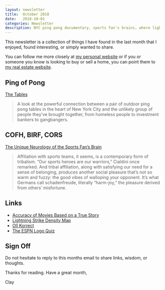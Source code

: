 ```yaml
---
layout: newsletter
title:  October 2018
date:   2018-10-01
categories: Newsletter
description: NYC ping pong documentary, sports fan's brains, where lightning strikes, sports logo quiz
---
```


This newsletter is a collection of things I have found in the last month that I enjoyed, found interesting, or simply wanted to share.

You can follow me more closely at [my personal website](http://claycarson.net "Personal Website") or if you or someone you know is looking to buy or sell a home, you can point them to [my real estate website](http://claycarson.com "Business Website ").

## Ping of Pong

[The Tables](https://vimeo.com/283555096)

> A look at the powerful connection between a pair of outdoor ping pong tables in the heart of New York City and the unlikely group of people they’ve brought together, from homeless people to investment bankers to gangbangers.

## COFH, BIRF, CORS

[The Unique Neurology of the Sports Fan’s Brain](http://nautil.us/issue/39/sport/the-unique-neurology-of-the-sports-fans-brain "The Unique Neurology of the Sports Fan’s Brain")

> Affiliation with sports teams, it seems, is a contemporary form of tribalism. “Our sports heroes are our warriors,” Cialdini once remarked. And tribal affiliation, along with satisfying our need for a sense of belonging, produces another social pleasure that’s not so warm and fuzzy: the good vibes of walloping your opponent. It’s what Germans call schadenfreude, literally “harm-joy,” the pleasure derived from others’ misfortune.

## Links

- [Accuracy of Movies Based on a True Story](https://informationisbeautiful.net/visualizations/based-on-a-true-true-story/ "Accuracy of Movies Based on a True Story")
- [Lightning Strike Density Map](https://www.vaisala.com/en/media/29131 "Lightning Strike Density Map")
- [Oll Korrect](https://youtu.be/1UnIDL-eHOs "Oll Korrect")
- [The ESPN Logo Quiz](http://www.espn.com/espn/feature/story/_/id/24607073/are-athlete-logo-expert-prove-it "The ESPN Logo Quiz")

## Sign Off

Do not hesitate to reply to this months email to share links, wisdom, or thoughts.

Thanks for reading. Have a great month,

Clay